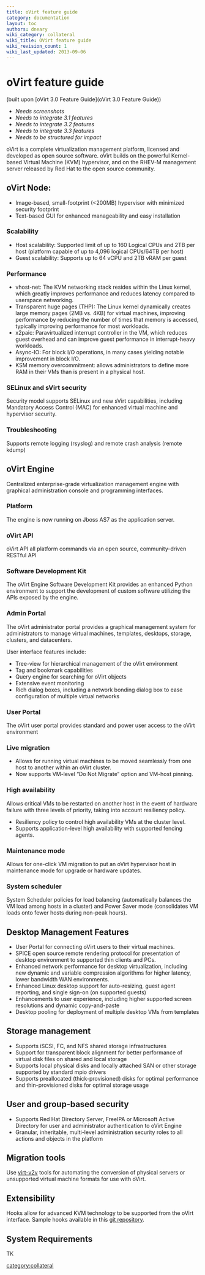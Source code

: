 ```yaml
---
title: oVirt feature guide
category: documentation
layout: toc
authors: dneary
wiki_category: collateral
wiki_title: OVirt feature guide
wiki_revision_count: 1
wiki_last_updated: 2013-09-06
---
```


<!-- TODO: Content review -->

# oVirt feature guide

(built upon [oVirt 3.0 Feature Guide](oVirt 3.0 Feature Guide))

*   *Needs screenshots*
*   *Needs to integrate 3.1 features*
*   *Needs to integrate 3.2 features*
*   *Needs to integrate 3.3 features*
*   *Needs to be structured for impact*

oVirt is a complete virtualization management platform, licensed and developed as open source software. oVirt builds on the powerful Kernel-based Virtual Machine (KVM) hypervisor, and on the RHEV-M management server released by Red Hat to the open source community.

## oVirt Node:

*   Image-based, small-footprint (<200MB) hypervisor with minimized security footprint
*   Text-based GUI for enhanced manageability and easy installation

### Scalability

*   Host scalability: Supported limit of up to 160 Logical CPUs and 2TB per host (platform capable of up to 4,096 logical CPUs/64TB per host)
*   Guest scalability: Supports up to 64 vCPU and 2TB vRAM per guest

### Performance

*   vhost-net: The KVM networking stack resides within the Linux kernel, which greatly improves performance and reduces latency compared to userspace networking.
*   Transparent huge pages (THP): The Linux kernel dynamically creates large memory pages (2MB vs. 4KB) for virtual machines, improving performance by reducing the number of times that memory is accessed, typically improving performance for most workloads.
*   x2paic: Paravirtualized interrupt controller in the VM, which reduces guest overhead and can improve guest performance in interrupt-heavy workloads.
*   Async-IO: For block I/O operations, in many cases yielding notable improvement in block I/O.
*   KSM memory overcommitment: allows administrators to define more RAM in their VMs than is present in a physical host.

### SELinux and sVirt security

Security model supports SELinux and new sVirt capabilities, including Mandatory Access Control (MAC) for enhanced virtual machine and hypervisor security.

### Troubleshooting

Supports remote logging (rsyslog) and remote crash analysis (remote kdump)

## oVirt Engine

Centralized enterprise-grade virtualization management engine with graphical administration console and programming interfaces.

### Platform

The engine is now running on Jboss AS7 as the application server.

### oVirt API

oVirt API all platform commands via an open source, community-driven RESTful API

### Software Development Kit

The oVirt Engine Software Development Kit provides an enhanced Python environment to support the development of custom software utilizing the APIs exposed by the engine.

### Admin Portal

The oVirt administrator portal provides a graphical management system for administrators to manage virtual machines, templates, desktops, storage, clusters, and datacenters.

User interface features include:

*   Tree-view for hierarchical management of the oVirt environment
*   Tag and bookmark capabilities
*   Query engine for searching for oVirt objects
*   Extensive event monitoring
*   Rich dialog boxes, including a network bonding dialog box to ease configuration of multiple virtual networks

### User Portal

The oVirt user portal provides standard and power user access to the oVirt environment

### Live migration

*   Allows for running virtual machines to be moved seamlessly from one host to another within an oVirt cluster.
*   Now supports VM-level “Do Not Migrate” option and VM-host pinning.

### High availability

Allows critical VMs to be restarted on another host in the event of hardware failure with three levels of priority, taking into account resiliency policy.

*   Resiliency policy to control high availability VMs at the cluster level.
*   Supports application-level high availability with supported fencing agents.

### Maintenance mode

Allows for one-click VM migration to put an oVirt hypervisor host in maintenance mode for upgrade or hardware updates.

### System scheduler

System Scheduler policies for load balancing (automatically balances the VM load among hosts in a cluster) and Power Saver mode (consolidates VM loads onto fewer hosts during non-peak hours).

## Desktop Management Features

*   User Portal for connecting oVirt users to their virtual machines.
*   SPICE open source remote rendering protocol for presentation of desktop environment to supported thin clients and PCs.
*   Enhanced network performance for desktop virtualization, including new dynamic and variable compression algorithms for higher latency, lower bandwidth WAN environments.
*   Enhanced Linux desktop support for auto-resizing, guest agent reporting, and single sign-on (on supported guests)
*   Enhancements to user experience, including higher supported screen resolutions and dynamic copy-and-paste
*   Desktop pooling for deployment of multiple desktop VMs from templates

## Storage management

*   Supports iSCSI, FC, and NFS shared storage infrastructures
*   Support for transparent block alignment for better performance of virtual disk files on shared and local storage
*   Supports local physical disks and locally attached SAN or other storage supported by standard mpio drivers
*   Supports preallocated (thick-provisioned) disks for optimal performance and thin-provisioned disks for optimal storage usage

## User and group-based security

*   Supports Red Hat Directory Server, FreeIPA or Microsoft Active Directory for user and administrator authentication to oVirt Engine
*   Granular, inheritable, multi-level administration security roles to all actions and objects in the platform

## Migration tools

Use [virt-v2v](http://libguestfs.org/virt-v2v/) tools for automating the conversion of physical servers or unsupported virtual machine formats for use with oVirt.

## Extensibility

Hooks allow for advanced KVM technology to be supported from the oVirt interface. Sample hooks available in this [git repository](http://gerrit.ovirt.org/gitweb?p=vdsm.git;a=tree;f=vdsm_hooks).

## System Requirements

TK

<category:collateral>
